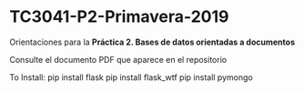 # TC3041-P2-Primavera-2019

Orientaciones para la **Práctica 2. Bases de datos orientadas a documentos**

Consulte el documento PDF que aparece en el repositorio

To Install:
    pip install flask
    pip install flask_wtf
    pip install pymongo
